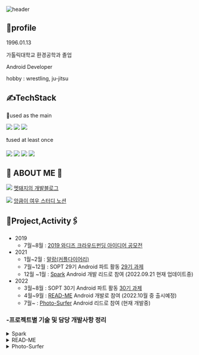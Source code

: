 
![header](https://capsule-render.vercel.app/api?type=cylinder&color=4cd137&height300&section=header&text=창환's%20GIT&fontSize=60)


🐷profile
-
1996.01.13

가톨릭대학교 환경공학과 졸업

Android Developer

hobby : wrestling, ju-jitsu

✍️TechStack
-
 📌used as the main
   
<img src="https://img.shields.io/badge/Android-3DDC84?style=for-the-badge&logo=Android&logoColor=white"> <img src="https://img.shields.io/badge/Kotlin-7F52FF?style=for-the-badge&logo=Kotlin&logoColor=white"> <img src="https://img.shields.io/badge/Java-40739e?style=for-the-badge&logo=&logoColor=white">

❗️used at least once

<img src="https://img.shields.io/badge/JavaScript-F7DF1E?style=for-the-badge&logo=JavaScript&logoColor=white"> <img src="https://img.shields.io/badge/Html-E34F26?style=for-the-badge&logo=HTML5&logoColor=white"> <img src="https://img.shields.io/badge/CSS-1572B6?style=for-the-badge&logo=CSS3&logoColor=white"> <img src="https://img.shields.io/badge/Vue-FC08D?style=for-the-badge&logo=Vue.js&logoColor=white">



🐗 ABOUT ME 🐗
-
<a href="https://mccoy-devloper.tistory.com/" target="_blank"><img src="https://img.shields.io/badge/Tistory Blog-000000?style=flat-square&logo=Tistory&logoColor=white"/></a> [멧돼지의 개발블로그](https://mccoy-devloper.tistory.com/)

<a href="https://iced-handbell-76a.notion.site/8d92163da781463eb2bfeb73c637b37a?v=47ecea691f1a48eeb471c5d2473f47f7" target="_blank"><img src="https://img.shields.io/badge/Notion-7f8fa6?style=flat-square&logo=Notion&logoColor=white"/></a> [앙큼이 여우 스터디 노션](https://iced-handbell-76a.notion.site/8d92163da781463eb2bfeb73c637b37a?v=47ecea691f1a48eeb471c5d2473f47f7)

📎Project,Activity🖇
-
-   2019
    -   7월~8월 :  [2019 와디즈 크라우드펀딩 아이디어 공모전](https://www.venturesquare.net/789592)
-   2021
    -   1월~2월 :  [말랑(커플다이어리)](https://github.com/tnvnfdla1214/Malang)
    -   7월~12월 : SOPT 29기 Android 파트 활동 [29기 과제](https://github.com/29th-WE-SOPT-Android-Part/Android-Changhwan)
    -   12월 ~1월 : [Spark](https://github.com/TeamSparker) Android 개발 리드로 참여 (2022.09.21 현재 업데이트중)
-   2022
    -   3월~8월 :  SOPT 30기 Android 파트 활동 [30기 과제](https://github.com/macbook-plz-30th-THE-SOPT-android-team4/30th-ChangHwan)
    -   4월~9월 :  [READ-ME](https://github.com/TEAM-README) Android 개발로 참여 (2022.10월 중 출시예정)
    -   7월~ :  [Photo-Surfer](https://github.com/TeamPhotoSurfer) Android 리드로 참여 (현재 개발중)
 
### -프로젝트별 기술 및 담당 개발사항 정리
<details>
<summary>Spark</summary>
<div markdown="1">

프로젝트 1줄 설명 : 친구와 함께하는 66일간의 습관 형성 서비스!

### 👉 **프로젝트 스펙 명시**

> 아키텍쳐 패턴 : MVVM
> 
> 디자인 패턴 : Repository Pattern(통신 시), Observer Pattern(Livedata), Delegation Pattern 
> 
> AAC : Databinding, Livedata, ViewModel, ViewPager2
> 
> 통신 : OkHttp3, Retrofit2
> 
> Async Task : Coroutine
> 
> Third Party Library : Glide
> 
> 협업 : Git flow
> 
> DI : Hilt

### 담당 개발 사항
>-아래 작성한 flow들을 개발하였고 그 중 특징적인 것들을 정리해 보았습니다.

> 2-1홈화면
> 
> -홈화면 습관방 별 상태값에 따른 뷰 분기처리 
> 
> -홈 각 토스트,버튼 애니메이션처리
> 
> -상태값에 따라 다이얼로그를 통한 정보전달
> 
> -무한스크롤 구현으로 부드러운 사용성 제공

> 2-2습관방 생성
> 
> -습관방을 종류별로 생성할수있도록 분기처리
> 
> -사용자와 상호작용하도록 중간페이지 구성
> 
> -요소별 애니메이션 적용으로 부드러운 사용성 제공

> 2-3코드로 참여
> 
> -다이얼로그를 통한 코드입력처리
> 
> -서버의 에러메시지를 받아서 화면에 띄워주는 네트워크 통신처리(네트워크 상황(오류)별 분기처리)

> 2-4대기방
> 
> -glide를 통한 이미지처리 
> 
> -사용자와 상호작용할수있는 info 버튼 구현

> 2-5목표작성
> 
> -object animator 를 통한 edittext 포커스시 화면전환 구현


</div>
</details>

<details>
<summary>READ-ME</summary>
<div markdown="1">

프로젝트 1줄 설명 : 사람들과 공유하는 독서록 서비스

### 👉 **프로젝트 스펙 명시**
> 아키텍쳐 패턴 : MVVM
> 
> 디자인 패턴 :  Repository Pattern, Observer Pattern(Livedata), Delegation Pattern, Multi Module
> 
> AAC : Databinding, Livedata, ViewModel, Navigation
> 
> 통신 : OkHttp3, Retrofit2
> 
> Async Task : Coroutine(Flow)
> 
> Third Party Library : coil, Timber
> 
> 협업 : Git flow
> 
> DI : Hilt

### 담당 개발 사항
>  아래 작성한 flow들을 개발하였고 그중 특징적인 것들을 정리해보았습니다.

> 각종 기초세팅 -> style guide,패키징,text style 등등 

> DI 기초 세팅 모듈 관련 세팅

> 오류처리를 자세하게 작성하기위해 retrofit 의 callAdapter를 커스텀 오류처리의 다양화,오류처리 관련 코드의 가독성을 좋게 만듬
>
> [사용기술을 정리한 글](https://mccoy-devloper.tistory.com/58?category=494185).

> 소셜 로그인 네이버 카카오 및 로그인 관련 전반적인 토큰관리 코드 작성 401관련 에러 coroutine exception handler 를 통한 처리
> 
> [코드를 정리한 글](https://mccoy-devloper.tistory.com/59?category=494185)

> 네이버 책검색 api 연동 

> 닉네임 설정뷰
> 
>네임 설정뷰 작업 정규표현식을 통한 규칙부여

> 책검색 뷰
> 
>네이버 책검색 api 연동시 다양하게 들어오는 null 값 처리 및 오류사항 대응 

> 글쓰기 뷰
>  
>여러 화면을 거쳐서 통신을 한번에 해야하므로 ActivityViewModel 을 사용 처리

</div>
</details>


<details>
<summary>Photo-Surfer</summary>
<div markdown="1">

프로젝트 1줄 설명 : 사진에 태그를 달아서 관리해보자!!

### 아직 기초적인 개발만 시작한 프로젝트

### 👉 **프로젝트 스펙 명시**
> 아키텍쳐 패턴 : MVVM
> 
> 디자인 패턴 :  Repository Pattern, Observer Pattern(Livedata), Delegation Pattern, Multi Module
> 
> AAC : Databinding, Livedata, ViewModel, Navigation
> 
> 통신 : OkHttp3, Retrofit2
> 
> Async Task : Coroutine
> 
> Third Party Library : Glide, Timber
> 
> 협업 : Git flow
> 
> DI : Hilt

### 담당 개발 사항
>  아래 작성한 flow들을 개발하였고 그중 특징적인 것들을 정리해보았습니다.

> 멀티모듈 기초세팅

> 기타 유틸 세팅,timber,hilt등 기초세팅

> 푸시 알림 기능 구현

> 소셜로그인 및 로그인 관련 토근 작업 기초세팅

> 화면 전환용 navigator 로직 세팅

> [포토서퍼 모듈 의존성 관계도](https://www.notion.so/go-photosurfer/eab5d5b6eb244cad8999b013dc1db180).

</div>
</details>
